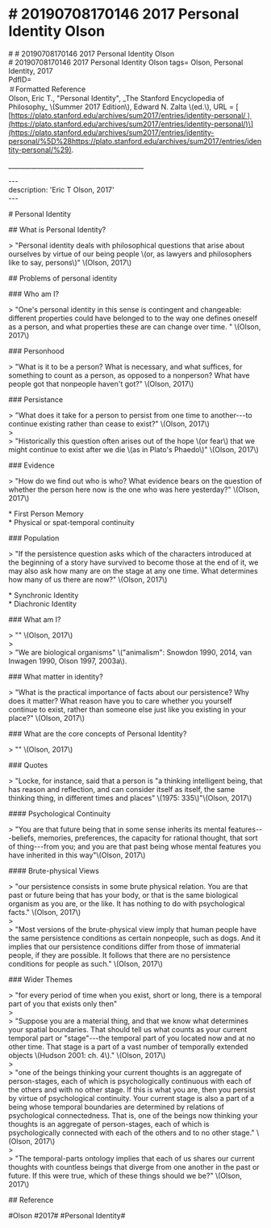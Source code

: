 # \# 20190708170146 2017 Personal Identity Olson

\# \# 20190708170146 2017 Personal Identity Olson\
\# 20190708170146 2017 Personal Identity Olson tags= Olson, Personal Identity, 2017\
PdfID=\
＃Formatted Reference\
Olson, Eric T., \"Personal Identity\", \_The Stanford Encyclopedia of Philosophy\_ \\(Summer 2017 Edition\\), Edward N. Zalta \\(ed.\\), URL = \[ \[https://plato.stanford.edu/archives/sum2017/entries/identity-personal/❳(https://plato.stanford.edu/archives/sum2017/entries/identity-personal/)\](https://plato.stanford.edu/archives/sum2017/entries/identity-personal/%5D%28https://plato.stanford.edu/archives/sum2017/entries/identity-personal/%29).

\_\_\_\_\_\_\_\_\_\_\_\_\_\_\_\_\_\_\_\_\_\_\_\_\_\_\_\_\_\_\_\_\_\_\_\_\_\_\_\_\_\_

\-\--\
description: \'Eric T Olson, 2017\'\
\-\--

\# Personal Identity

\#\# What is Personal Identity?

\> "Personal identity deals with philosophical questions that arise about ourselves by virtue of our being people \\(or, as lawyers and philosophers like to say, persons\\)" \\(Olson, 2017\\)

\#\# Problems of personal identity

\#\#\# Who am I?

\> "One's personal identity in this sense is contingent and changeable: different properties could have belonged to to the way one defines oneself as a person, and what properties these are can change over time. " \\(Olson, 2017\\)

\#\#\# Personhood

\> "What is it to be a person? What is necessary, and what suffices, for something to count as a person, as opposed to a nonperson? What have people got that nonpeople haven't got?" \\(Olson, 2017\\)

\#\#\# Persistance

\> "What does it take for a person to persist from one time to another---to continue existing rather than cease to exist?" \\(Olson, 2017\\)\
\>\
\> "Historically this question often arises out of the hope \\(or fear\\) that we might continue to exist after we die \\(as in Plato's Phaedo\\)" \\(Olson, 2017\\)

\#\#\# Evidence

\> "How do we find out who is who? What evidence bears on the question of whether the person here now is the one who was here yesterday?" \\(Olson, 2017\\)

\* First Person Memory\
\* Physical or spat-temporal continuity

\#\#\# Population

\> "If the persistence question asks which of the characters introduced at the beginning of a story have survived to become those at the end of it, we may also ask how many are on the stage at any one time. What determines how many of us there are now?" \\(Olson, 2017\\)

\* Synchronic Identity\
\* Diachronic Identity

\#\#\# What am I?

\> "" \\(Olson, 2017\\)\
\>\
\> "We are biological organisms" \\("animalism": Snowdon 1990, 2014, van Inwagen 1990, Olson 1997, 2003a\\).

\#\#\# What matter in identity?

\> "What is the practical importance of facts about our persistence? Why does it matter? What reason have you to care whether you yourself continue to exist, rather than someone else just like you existing in your place?" \\(Olson, 2017\\)

\#\#\# What are the core concepts of Personal Identity?

\> "" \\(Olson, 2017\\)

\#\#\# Quotes

\> "Locke, for instance, said that a person is "a thinking intelligent being, that has reason and reflection, and can consider itself as itself, the same thinking thing, in different times and places" \\(1975: 335\\)"\\(Olson, 2017\\)

\#\#\#\# Psychological Continuity

\> "You are that future being that in some sense inherits its mental features---beliefs, memories, preferences, the capacity for rational thought, that sort of thing---from you; and you are that past being whose mental features you have inherited in this way"\\(Olson, 2017\\)

\#\#\#\# Brute-physical Views

\> "our persistence consists in some brute physical relation. You are that past or future being that has your body, or that is the same biological organism as you are, or the like. It has nothing to do with psychological facts." \\(Olson, 2017\\)\
\>\
\> "Most versions of the brute-physical view imply that human people have the same persistence conditions as certain nonpeople, such as dogs. And it implies that our persistence conditions differ from those of immaterial people, if they are possible. It follows that there are no persistence conditions for people as such." \\(Olson, 2017\\)

\#\#\# Wider Themes

\> "for every period of time when you exist, short or long, there is a temporal part of you that exists only then"\
\>\
\> "Suppose you are a material thing, and that we know what determines your spatial boundaries. That should tell us what counts as your current temporal part or "stage"---the temporal part of you located now and at no other time. That stage is a part of a vast number of temporally extended objects \\(Hudson 2001: ch. 4\\)." \\(Olson, 2017\\)\
\>\
\> "one of the beings thinking your current thoughts is an aggregate of person-stages, each of which is psychologically continuous with each of the others and with no other stage. If this is what you are, then you persist by virtue of psychological continuity. Your current stage is also a part of a being whose temporal boundaries are determined by relations of psychological connectedness. That is, one of the beings now thinking your thoughts is an aggregate of person-stages, each of which is psychologically connected with each of the others and to no other stage." \\(Olson, 2017\\)\
\>\
\> "The temporal-parts ontology implies that each of us shares our current thoughts with countless beings that diverge from one another in the past or future. If this were true, which of these things should we be?" \\(Olson, 2017\\)

\#\# Reference

\#Olson \#2017\# \#Personal Identity\#
